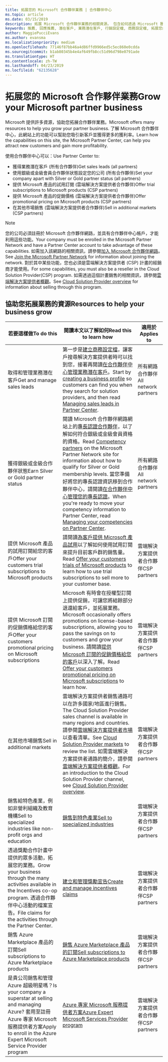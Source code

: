 ```yaml
---
title: 拓展您的 Microsoft 合作夥伴業務 | 合作夥伴中心
ms.topic: article
ms.date: 03/15/2019
description: 拓展 Microsoft 合作夥伴業務的相關資源。 包含如何透過 Microsoft 獲得業務潛在客戶 (推薦)。
keywords: 推薦, 回應推薦, 潛在客戶, 業務潛在客戶, 行銷設定檔, 商務設定檔, 拓展您的業務, 業務機會, 專長認證, 銀級會員, 金級會員, 試用供應項目, 市場擴張, 國内雲
author: MaggiePucciEvans
ms.author: evansma
ms.localizationpriority: medium
ms.openlocfilehash: 77146f87bb46a4d86ffd9966ed5c5ec860e0cdda
ms.sourcegitcommit: b1ab80345b4e4af649fb8cc51d96d798e0791ade
ms.translationtype: HT
ms.contentlocale: zh-TW
ms.lasthandoff: 04/23/2019
ms.locfileid: "62135628"
---
```

# <a name="grow-your-microsoft-partner-business"></a><span data-ttu-id="0e4f3-105">拓展您的 Microsoft 合作夥伴業務</span><span class="sxs-lookup"><span data-stu-id="0e4f3-105">Grow your Microsoft partner business</span></span> 

<span data-ttu-id="0e4f3-106">Microsoft 提供許多資源，協助您拓展合作夥伴業務。</span><span class="sxs-lookup"><span data-stu-id="0e4f3-106">Microsoft offers many resources to help you grow your partner business.</span></span> <span data-ttu-id="0e4f3-107">了解 Microsoft 合作夥伴中心，此網站上的功能可以幫助您吸引新客戶並獲得更多的獲利率。</span><span class="sxs-lookup"><span data-stu-id="0e4f3-107">Learn how the capabilities on this site, the Microsoft Partner Center, can help you attract new customers and gain more profitability.</span></span>

<span data-ttu-id="0e4f3-108">使用合作夥伴中心可以：</span><span class="sxs-lookup"><span data-stu-id="0e4f3-108">Use Partner Center to:</span></span>

- <span data-ttu-id="0e4f3-109">獲得業務潛在客戶 (所有合作夥伴)</span><span class="sxs-lookup"><span data-stu-id="0e4f3-109">Get sales leads (all partners)</span></span>
- <span data-ttu-id="0e4f3-110">使用銀級或金級會員合作夥伴狀態設定您的公司 (所有合作夥伴)</span><span class="sxs-lookup"><span data-stu-id="0e4f3-110">Set your company apart with Silver or Gold partner status (all partners)</span></span>
- <span data-ttu-id="0e4f3-111">提供 Microsoft 產品的試用訂閱 (雲端解決方案提供者合作夥伴)</span><span class="sxs-lookup"><span data-stu-id="0e4f3-111">Offer trial subscriptions to Microsoft products (CSP partners)</span></span>
- <span data-ttu-id="0e4f3-112">提供 Microsoft 產品的促銷價格 (雲端解決方案提供者合作夥伴)</span><span class="sxs-lookup"><span data-stu-id="0e4f3-112">Offer promotional pricing on Microsoft products (CSP partners)</span></span>
- <span data-ttu-id="0e4f3-113">在其他市場銷售 (雲端解決方案提供者合作夥伴)</span><span class="sxs-lookup"><span data-stu-id="0e4f3-113">Sell in additional markets (CSP partners)</span></span>

> [!NOTE]  
> <span data-ttu-id="0e4f3-114">您的公司必須註冊於 Microsoft 合作夥伴網路，並具有合作夥伴中心帳戶，才能利用這些功能。</span><span class="sxs-lookup"><span data-stu-id="0e4f3-114">Your company must be enrolled in the Microsoft Partner Network and have a Partner Center account to take advantage of these capabilities.</span></span> <span data-ttu-id="0e4f3-115">如需加入該網路的相關資訊，請參閱[加入 Microsoft 合作夥伴網路](mpn-overview.md)。</span><span class="sxs-lookup"><span data-stu-id="0e4f3-115">See [Join the Microsoft Partner Network](mpn-overview.md) for information about joining the network.</span></span> <span data-ttu-id="0e4f3-116">對於其中某些功能，您也必須是雲端解決方案提供者 (CSP) 計畫的經銷商才能使用。</span><span class="sxs-lookup"><span data-stu-id="0e4f3-116">For some capabilities, you must also be a reseller in the Cloud Solution Provider(CSP) program.</span></span> <span data-ttu-id="0e4f3-117">如需透過這個計畫銷售的相關資訊，請參閱[雲端解決方案提供者概觀](csp-overview.md)。</span><span class="sxs-lookup"><span data-stu-id="0e4f3-117">See [Cloud Solution Provider overview](csp-overview.md) for information about selling through this program.</span></span>

## <a name="resources-to-help-your-business-grow"></a><span data-ttu-id="0e4f3-118">協助您拓展業務的資源</span><span class="sxs-lookup"><span data-stu-id="0e4f3-118">Resources to help your business grow</span></span>

|  <span data-ttu-id="0e4f3-119">**若要這樣做**</span><span class="sxs-lookup"><span data-stu-id="0e4f3-119">**To do this**</span></span>  |  <span data-ttu-id="0e4f3-120">**閱讀本文以了解如何**</span><span class="sxs-lookup"><span data-stu-id="0e4f3-120">**Read this to learn how**</span></span>  |  <span data-ttu-id="0e4f3-121">**適用於**</span><span class="sxs-lookup"><span data-stu-id="0e4f3-121">**Applies to**</span></span>  |
|--------------|-----------|--------------
| <span data-ttu-id="0e4f3-122">取得和管理業務潛在客戶</span><span class="sxs-lookup"><span data-stu-id="0e4f3-122">Get and manage sales leads</span></span> | <span data-ttu-id="0e4f3-123">第一步是[建立商務設定檔](create-a-marketing-profile.md)，讓客戶搜尋解決方案提供者時可以找到您，接著再閱讀[在合作夥伴中心管理業務潛在客戶](responding-to-referrals.md)。</span><span class="sxs-lookup"><span data-stu-id="0e4f3-123">Start by [creating a business profile](create-a-marketing-profile.md) so customers can find you when they search for solution providers, and then read [Managing sales leads in Partner Center](responding-to-referrals.md).</span></span> | <span data-ttu-id="0e4f3-124">所有網路合作夥伴</span><span class="sxs-lookup"><span data-stu-id="0e4f3-124">All network partners</span></span> |
| <span data-ttu-id="0e4f3-125">獲得銀級或金級合作夥伴狀態</span><span class="sxs-lookup"><span data-stu-id="0e4f3-125">Earn Silver or Gold partner status</span></span> | <span data-ttu-id="0e4f3-126">閱讀 Microsoft 合作夥伴網路網站上的[專長認證合作夥伴](https://partner.microsoft.com/membership/competencies)，以了解如何符合銀級或金級會員資格的資格。</span><span class="sxs-lookup"><span data-stu-id="0e4f3-126">Read [Competency partners](https://partner.microsoft.com/membership/competencies) on the Microsoft Partner Network site for information about how to qualify for Silver or Gold membership levels.</span></span> <span data-ttu-id="0e4f3-127">當您準備好將您的專長認證資訊移到合作夥伴中心，請閱讀[在合作夥伴中心管理您的專長認證](competencies.md)。</span><span class="sxs-lookup"><span data-stu-id="0e4f3-127">When you're ready to move your competency information to Partner Center, read [Managing your competencies on Partner Center](competencies.md).</span></span> | <span data-ttu-id="0e4f3-128">所有網路合作夥伴</span><span class="sxs-lookup"><span data-stu-id="0e4f3-128">All network partners</span></span> |
| <span data-ttu-id="0e4f3-129">提供 Microsoft 產品的試用訂閱給您的客戶</span><span class="sxs-lookup"><span data-stu-id="0e4f3-129">Offer your customers trial subscriptions to Microsoft products</span></span> | <span data-ttu-id="0e4f3-130">請閱讀[為客戶提供 Microsoft 產品試用](offer-your-customers-trials-of-microsoft-products.md)以了解如何使用試用訂閱來提升目前客戶群的銷售量。</span><span class="sxs-lookup"><span data-stu-id="0e4f3-130">Read [Offer your customers trials of Microsoft products](offer-your-customers-trials-of-microsoft-products.md) to learn how to use trial subscriptions to sell more to your customer base.</span></span>| <span data-ttu-id="0e4f3-131">雲端解決方案提供者合作夥伴</span><span class="sxs-lookup"><span data-stu-id="0e4f3-131">CSP partners</span></span> |
| <span data-ttu-id="0e4f3-132">提供 Microsoft 訂閱的促銷價格給您的客戶</span><span class="sxs-lookup"><span data-stu-id="0e4f3-132">Offer your customers promotional pricing on Microsoft subscriptions</span></span> | <span data-ttu-id="0e4f3-133">Microsoft 有時會在授權型訂閱上提供促銷，可讓您將結餘部分退還給客戶，並拓展業務。</span><span class="sxs-lookup"><span data-stu-id="0e4f3-133">Microsoft occasionally offers promotions on license-based subscriptions, allowing you to pass the savings on to customers and grow your business.</span></span> <span data-ttu-id="0e4f3-134">請閱讀[提供 Microsoft 訂閱的促銷價格給您的客戶](promotions.md)以深入了解。</span><span class="sxs-lookup"><span data-stu-id="0e4f3-134">Read [Offer your customers promotional pricing on Microsoft subscriptions](promotions.md) to learn how.</span></span> | <span data-ttu-id="0e4f3-135">雲端解決方案提供者合作夥伴</span><span class="sxs-lookup"><span data-stu-id="0e4f3-135">CSP partners</span></span> |
| <span data-ttu-id="0e4f3-136">在其他市場銷售</span><span class="sxs-lookup"><span data-stu-id="0e4f3-136">Sell in additional markets</span></span> | <span data-ttu-id="0e4f3-137">雲端解決方案提供者銷售通路可以在許多國家/地區進行銷售。</span><span class="sxs-lookup"><span data-stu-id="0e4f3-137">The Cloud Solution Provider sales channel is available in many regions and countries.</span></span> <span data-ttu-id="0e4f3-138">請參閱[雲端解決方案提供者市場](agreements.md)以查看清單。</span><span class="sxs-lookup"><span data-stu-id="0e4f3-138">See [Cloud Solution Provider markets](agreements.md) to review the list.</span></span> <span data-ttu-id="0e4f3-139">如需雲端解決方案提供者通路的簡介，請參閱[雲端解決方案提供者概觀](csp-overview.md)。</span><span class="sxs-lookup"><span data-stu-id="0e4f3-139">For an introduction to the Cloud Solution Provider channel, see [Cloud Solution Provider overview](csp-overview.md).</span></span>  | <span data-ttu-id="0e4f3-140">雲端解決方案提供者合作夥伴</span><span class="sxs-lookup"><span data-stu-id="0e4f3-140">CSP partners</span></span> |
<span data-ttu-id="0e4f3-141">銷售給特色產業，例如非營利組織及教育機構</span><span class="sxs-lookup"><span data-stu-id="0e4f3-141">Sell to specialized industries like non-profit orgs and education</span></span>|[<span data-ttu-id="0e4f3-142">銷售到特色產業</span><span class="sxs-lookup"><span data-stu-id="0e4f3-142">Sell to specialized industries</span></span>](get-special-pricing-for-offers.md)|<span data-ttu-id="0e4f3-143">雲端解決方案提供者合作夥伴</span><span class="sxs-lookup"><span data-stu-id="0e4f3-143">CSP partners</span></span>|
|<span data-ttu-id="0e4f3-144">透過獎勵合作計畫中提供的眾多活動，拓展您的業務。</span><span class="sxs-lookup"><span data-stu-id="0e4f3-144">Grow your business through the many activities available in the Incentives co-op program.</span></span> <span data-ttu-id="0e4f3-145">透過合作夥伴中心活動的檔案宣告。</span><span class="sxs-lookup"><span data-stu-id="0e4f3-145">File claims for the activities through the Partner Center.</span></span>| [<span data-ttu-id="0e4f3-146">建立和管理獎勵宣告</span><span class="sxs-lookup"><span data-stu-id="0e4f3-146">Create and manage incentives claims</span></span>](create-incentives-claims.md)|<span data-ttu-id="0e4f3-147">雲端解決方案提供者合作夥伴</span><span class="sxs-lookup"><span data-stu-id="0e4f3-147">CSP partners</span></span>|
|<span data-ttu-id="0e4f3-148">銷售 Azure Marketplace 產品的訂閱</span><span class="sxs-lookup"><span data-stu-id="0e4f3-148">Sell subscriptions to Azure Marketplace products</span></span>|[<span data-ttu-id="0e4f3-149">銷售 Azure Marketplace 產品的訂閱</span><span class="sxs-lookup"><span data-stu-id="0e4f3-149">Sell subscriptions to Azure Marketplace products</span></span>](sell-marketplace-products.md)|<span data-ttu-id="0e4f3-150">雲端解決方案提供者合作夥伴</span><span class="sxs-lookup"><span data-stu-id="0e4f3-150">CSP partners</span></span>|
|<span data-ttu-id="0e4f3-151">是貴公司銷售和管理 Azure 超級明星嗎？</span><span class="sxs-lookup"><span data-stu-id="0e4f3-151">Is your company a superstar at selling and managing Azure?</span></span> <span data-ttu-id="0e4f3-152">套用至註冊 Azure 專家 Microsoft 服務提供者方案</span><span class="sxs-lookup"><span data-stu-id="0e4f3-152">Apply to enroll in the Azure Expert Microsoft Service Provider program</span></span>|[<span data-ttu-id="0e4f3-153">Azure 專家 Microsoft 服務提供者方案</span><span class="sxs-lookup"><span data-stu-id="0e4f3-153">Azure Expert Microsoft Services Provider program</span></span>](azure-expert-msp.md)|<span data-ttu-id="0e4f3-154">雲端解決方案提供者合作夥伴</span><span class="sxs-lookup"><span data-stu-id="0e4f3-154">CSP partners</span></span>|
